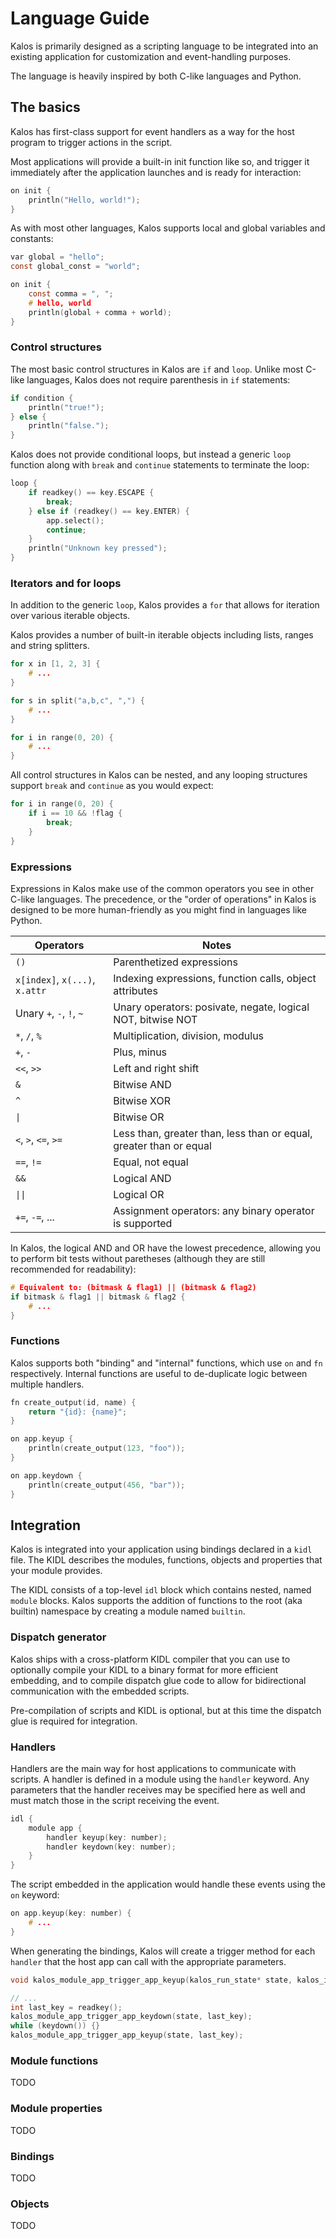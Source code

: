 # Language Guide

Kalos is primarily designed as a scripting language to be integrated into an existing application
for customization and event-handling purposes.

The language is heavily inspired by both C-like languages and Python. 

## The basics

Kalos has first-class support for event handlers as a way for the host program to trigger actions
in the script.

Most applications will provide a built-in init function like so, and trigger it immediately after
the application launches and is ready for interaction:

```C
on init {
    println("Hello, world!");
}
```

As with most other languages, Kalos supports local and global variables and constants:

```C
var global = "hello";
const global_const = "world";

on init {
    const comma = ", ";
    # hello, world
    println(global + comma + world);
}
```

### Control structures

The most basic control structures in Kalos are `if` and `loop`. Unlike most C-like languages,
Kalos does not require parenthesis in `if` statements:

```C
if condition {
    println("true!");
} else {
    println("false.");
}
```

Kalos does not provide conditional loops, but instead a generic `loop` function along with `break`
and `continue` statements to terminate the loop:

```C
loop {
    if readkey() == key.ESCAPE {
        break;
    } else if (readkey() == key.ENTER) {
        app.select();
        continue;
    }
    println("Unknown key pressed");
}
```

### Iterators and for loops

In addition to the generic `loop`, Kalos provides a `for` that allows for iteration over various iterable
objects.

Kalos provides a number of built-in iterable objects including lists, ranges and string splitters.

```C
for x in [1, 2, 3] {
    # ...
}
```

```C
for s in split("a,b,c", ",") {
    # ...
}
```

```C
for i in range(0, 20) {
    # ...
}
```

All control structures in Kalos can be nested, and any looping structures support `break` and `continue`
as you would expect:

```C
for i in range(0, 20) {
    if i == 10 && !flag {
        break;
    }
}
```

### Expressions

Expressions in Kalos make use of the common operators you see in other C-like languages. The precedence, or
the "order of operations" in Kalos is designed to be more human-friendly as you might find in languages like
Python.

| Operators | Notes |
|-----------|-------|
| `()`      | Parenthetized expressions |
| `x[index]`, `x(...)`, `x.attr` | Indexing expressions, function calls, object attributes |
| Unary `+`, `-`, `!`, `~` | Unary operators: posivate, negate, logical NOT, bitwise NOT |
| `*`, `/`, `%` | Multiplication, division, modulus |
| `+`, `-` | Plus, minus |
| `<<`, `>>` | Left and right shift |
| `&` | Bitwise AND |
| `^` | Bitwise XOR |
| `\|` | Bitwise OR |
| `<`, `>`, `<=`, `>=` | Less than, greater than, less than or equal, greater than or equal |
| `==`, `!=` | Equal, not equal |
| `&&` | Logical AND |
| `\|\|` | Logical OR |
| `+=`, `-=`, ... | Assignment operators: any binary operator is supported |

In Kalos, the logical AND and OR have the lowest precedence, allowing you to perform bit tests
without paretheses (although they are still recommended for readability):

```C
# Equivalent to: (bitmask & flag1) || (bitmask & flag2)
if bitmask & flag1 || bitmask & flag2 {
    # ...
}
```

### Functions

Kalos supports both "binding" and "internal" functions, which use `on` and `fn` respectively. Internal
functions are useful to de-duplicate logic between multiple handlers.

```C
fn create_output(id, name) {
    return "{id}: {name}";
}

on app.keyup {
    println(create_output(123, "foo"));
}

on app.keydown {
    println(create_output(456, "bar"));
}
```

## Integration

Kalos is integrated into your application using bindings declared in a `kidl` file. The KIDL describes the
modules, functions, objects and properties that your module provides.

The KIDL consists of a top-level `idl` block which contains nested, named `module` blocks. Kalos supports the
addition of functions to the root (aka builtin) namespace by creating a module named `builtin`.

### Dispatch generator

Kalos ships with a cross-platform KIDL compiler that you can use to optionally compile your KIDL to a binary format for
more efficient embedding, and to compile dispatch glue code to allow for bidirectional communication with the
embedded scripts.

Pre-compilation of scripts and KIDL is optional, but at this time the dispatch glue is required for integration.

### Handlers

Handlers are the main way for host applications to communicate with scripts. A handler is defined in a module using
the `handler` keyword. Any parameters that the handler receives may be specified here as well and must match those
in the script receiving the event.

```C
idl {
    module app {
        handler keyup(key: number);
        handler keydown(key: number);
    }
}
```

The script embedded in the application would handle these events using the `on` keyword:

```C
on app.keyup(key: number) {
    # ...
}
```

When generating the bindings, Kalos will create a trigger method for each `handler` that the host app 
can call with the appropriate parameters.

```C
void kalos_module_app_trigger_app_keyup(kalos_run_state* state, kalos_int number);

// ...
int last_key = readkey();
kalos_module_app_trigger_app_keydown(state, last_key);
while (keydown()) {}
kalos_module_app_trigger_app_keyup(state, last_key);
```

### Module functions

TODO

### Module properties

TODO

### Bindings

TODO

### Objects

TODO

